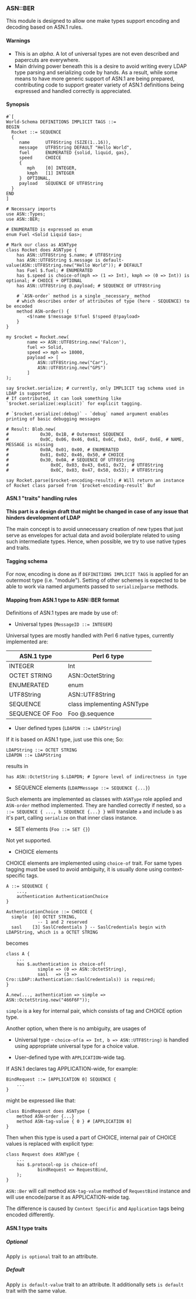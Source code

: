 ### ASN::BER

This module is designed to allow one make types support encoding and decoding based on ASN.1 rules.

#### Warnings

* This is an _alpha_. A lot of universal types are not even described and papercuts are everywhere.
* Main driving power beneath this is a desire to avoid writing every LDAP type
parsing and serializing code by hands. As a result, while some means to have more generic support
of ASN.1 are being prepared, contributing code to support greater variety of ASN.1 definitions
being expressed and handled correctly is appreciated.

#### Synopsis

```Perl6
#`[
World-Schema DEFINITIONS IMPLICIT TAGS ::=
BEGIN
  Rocket ::= SEQUENCE
  {
     name      UTF8String (SIZE(1..16)),
     message   UTF8String DEFAULT "Hello World",
     fuel      ENUMERATED {solid, liquid, gas},
     speed     CHOICE
     {
        mph    [0] INTEGER,
        kmph   [1] INTEGER
     }  OPTIONAL,
     payload   SEQUENCE OF UTF8String
  }
END
]

# Necessary imports
use ASN::Types;
use ASN::BER;

# ENUMERATED is expressed as enum
enum Fuel <Solid Liquid Gas>;

# Mark our class as ASNType
class Rocket does ASNType {
    has ASN::UTF8String $.name; # UTF8String
    has ASN::UTF8String $.message is default-value(ASN::UTF8String.new("Hello World")); # DEFAULT
    has Fuel $.fuel; # ENUMERATED
    has $.speed is choice-of(mph => (1 => Int), kmph => (0 => Int)) is optional; # CHOICE + OPTIONAL
    has ASN::UTF8String @.payload; # SEQUENCE OF UTF8String

    # `ASN-order` method is a single _necessary_ method
    # which describes order of attributes of type (here - SEQUENCE) to be encoded
    method ASN-order() {
        <$!name $!message $!fuel $!speed @!payload>
    }
}

my $rocket = Rocket.new(
        name => ASN::UTF8String.new('Falcon'),
        fuel => Solid,
        speed => mph => 18000,
        payload => [
            ASN::UTF8String.new("Car"),
            ASN::UTF8String.new("GPS")
        ]
);

say $rocket.serialize; # currently, only IMPLICIT tag schema used in LDAP is supported
# If contributed, it can look something like `$rocket.serialize(:explicit)` for explicit tagging.

# `$rocket.serialize(:debug)` - `debug` named argument enables printing of basic debugging messages

# Result: Blob.new(
#            0x30, 0x1B, # Outermost SEQUENCE
#            0x0C, 0x06, 0x46, 0x61, 0x6C, 0x63, 0x6F, 0x6E, # NAME, MESSAGE is missing
#            0x0A, 0x01, 0x00, # ENUMERATED
#            0x81, 0x02, 0x46, 0x50, # CHOICE
#            0x30, 0x0A, # SEQUENCE OF UTF8String
#                0x0C, 0x03, 0x43, 0x61, 0x72,  # UTF8String
#                0x0C, 0x03, 0x47, 0x50, 0x53); # UTF8String

say Rocket.parse($rocket-encoding-result); # Will return an instance of Rocket class parsed from `$rocket-encoding-result` Buf
```

#### ASN.1 "traits" handling rules

**This part is a design draft that might be changed in case of any issue that hinders development of LDAP**

The main concept is to avoid unnecessary creation of new types that just serve as envelopes for
actual data and avoid boilerplate related to using such intermediate types. Hence, when possible,
we try to use native types and traits.

#### Tagging schema

For now, encoding is done as if `DEFINITIONS IMPLICIT TAGS` is applied for an outermost type (i.e. "module").
Setting of other schemes is expected to be able to work via named arguments passed to `serialize`|`parse` methods.

#### Mapping from ASN.1 type to ASN::BER format

Definitions of ASN.1 types are made by use of:

* Universal types (`MessageID ::= INTEGER`)

Universal types are mostly handled with Perl 6 native types, currently implemented are:

| ASN.1 type      | Perl 6 type                |
|-----------------|----------------------------|
| INTEGER         | Int                        |
| OCTET STRING    | ASN::OctetString           |
| ENUMERATED      | enum                       |
| UTF8String      | ASN::UTF8String            |
| SEQUENCE        | class implementing ASNType |
| SEQUENCE OF Foo | Foo @.sequence             |

* User defined types (`LDAPDN ::= LDAPString`)

If it is based on ASN.1 type, just use this one; So:

```
LDAPString ::= OCTET STRING
LDAPDN ::= LDAPString
```

results in

```
has ASN::OctetString $.LDAPDN; # Ignore level of indirectness in type
```

* SEQUENCE elements (`LDAPMessage ::= SEQUENCE {...}`)

Such elements are implemented as classes with `ASNType` role applied and `ASN-order` method implemented.
They are handled correctly if nested, so `a ::= SEQUENCE { ..., b SEQUENCE {...} }` will translate `a` and include
`b` as it's part, calling `serialize` on that inner class instance.

* SET elements (`Foo ::= SET {}`)

Not yet supported.

* CHOICE elements

CHOICE elements are implemented using `choice-of` trait.
For same types tagging must be used to avoid ambiguity, it is usually done using context-specific tags.

```
A ::= SEQUENCE {
    ...,
    authentication AuthenticationChoice
}

AuthenticationChoice ::= CHOICE {
  simple  [0] OCTET STRING,
            -- 1 and 2 reserved
  sasl    [3] SaslCredentials } -- SaslCredentials begin with LDAPString, which is a OCTET STRING
```

becomes

```
class A {
    ...
    has $.authentication is choice-of(
            simple => (0 => ASN::OctetString),
            sasl   => (3 => Cro::LDAP::Authentication::SaslCredentials)) is required;
}

A.new(..., authentication => simple => ASN::OctetString.new("466F6F"));
```

`simple` is a key for internal pair, which consists of tag and CHOICE option type.

Another option, when there is no ambiguity, are usages of

* Universal type - `choice-of(a => Int, b => ASN::UTF8String)` is handled using appropriate universal type for a choice value.

* User-defined type with `APPLICATION`-wide tag.

If ASN.1 declares tag APPLICATION-wide, for example:

```
BindRequest ::= [APPLICATION 0] SEQUENCE {
    ...
}
```

might be expressed like that:

```
class BindRequest does ASNType {
    method ASN-order {...}
    method ASN-tag-value { 0 } # [APPLICATION 0]
}
```

Then when this type is used a part of CHOICE, internal pair of CHOICE values is replaced with explicit type:

```
class Request does ASNType {
    ...
    has $.protocol-op is choice-of(
            bindRequest => RequestBind,
    );
}
```

`ASN::Ber` will call method `ASN-tag-value` method of `RequestBind` instance and will use encode/parse it as APPLICATION-wide tag.

The difference is caused by `Context Specific` and `Application` tags being encoded differently.


#### ASN.1 type traits

##### Optional

Apply `is optional` trait to an attribute.

##### Default

Apply `is default-value` trait to an attribute. It additionally sets `is default` trait with the same value.
